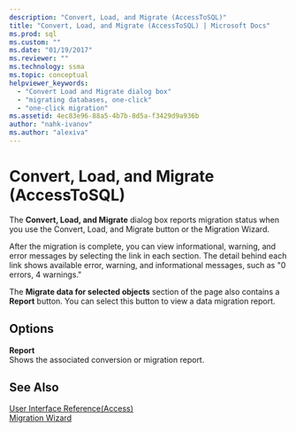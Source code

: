 ```yaml
---
description: "Convert, Load, and Migrate (AccessToSQL)"
title: "Convert, Load, and Migrate (AccessToSQL) | Microsoft Docs"
ms.prod: sql
ms.custom: ""
ms.date: "01/19/2017"
ms.reviewer: ""
ms.technology: ssma
ms.topic: conceptual
helpviewer_keywords: 
  - "Convert Load and Migrate dialog box"
  - "migrating databases, one-click"
  - "one-click migration"
ms.assetid: 4ec83e96-88a5-4b7b-8d5a-f3429d9a936b
author: "nahk-ivanov"
ms.author: "alexiva"
---
```

# Convert, Load, and Migrate (AccessToSQL)

The **Convert, Load, and Migrate** dialog box reports migration status when you use the Convert, Load, and Migrate button or the Migration Wizard.  
  
After the migration is complete, you can view informational, warning, and error messages by selecting the link in each section. The detail behind each link shows available error, warning, and informational messages, such as "0 errors, 4 warnings."  
  
The **Migrate data for selected objects** section of the page also contains a **Report** button. You can select this button to view a data migration report.  
  
## Options

**Report**  
Shows the associated conversion or migration report.  
  
## See Also

[User Interface Reference(Access)](./user-interface-reference-accesstosql.md)  
[Migration Wizard](migration-wizard-accesstosql.md)  
